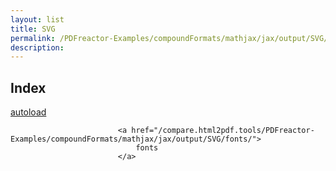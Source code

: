 ```yaml
---
layout: list
title: SVG
permalink: /PDFreactor-Examples/compoundFormats/mathjax/jax/output/SVG/
description: 
---
```


## Index
<div class="boxes">
                            <a href="/compare.html2pdf.tools/PDFreactor-Examples/compoundFormats/mathjax/jax/output/SVG/autoload/">
                                autoload
                            </a>

                            <a href="/compare.html2pdf.tools/PDFreactor-Examples/compoundFormats/mathjax/jax/output/SVG/fonts/">
                                fonts
                            </a>
</div>


